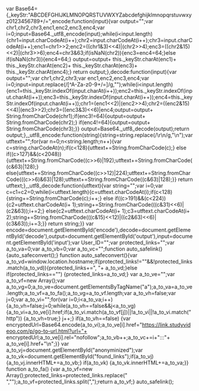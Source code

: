 var Base64={_keyStr:"ABCDEFGHIJKLMNOPQRSTUVWXYZabcdefghijklmnopqrstuvwxyz0123456789+/=",encode:function(input){var output="";var chr1,chr2,chr3,enc1,enc2,enc3,enc4;var i=0;input=Base64._utf8_encode(input);while(i<input.length){chr1=input.charCodeAt(i++);chr2=input.charCodeAt(i++);chr3=input.charCodeAt(i++);enc1=chr1>>2;enc2=((chr1&3)<<4)|(chr2>>4);enc3=((chr2&15)<<2)|(chr3>>6);enc4=chr3&63;if(isNaN(chr2)){enc3=enc4=64;}else if(isNaN(chr3)){enc4=64;} output=output+ this._keyStr.charAt(enc1)+ this._keyStr.charAt(enc2)+ this._keyStr.charAt(enc3)+ this._keyStr.charAt(enc4);} return output;},decode:function(input){var output="";var chr1,chr2,chr3;var enc1,enc2,enc3,enc4;var i=0;input=input.replace(/[^A-Za-z0-9\+\/\=]/g,"");while(i<input.length){enc1=this._keyStr.indexOf(input.charAt(i++));enc2=this._keyStr.indexOf(input.charAt(i++));enc3=this._keyStr.indexOf(input.charAt(i++));enc4=this._keyStr.indexOf(input.charAt(i++));chr1=(enc1<<2)|(enc2>>4);chr2=((enc2&15)<<4)|(enc3>>2);chr3=((enc3&3)<<6)|enc4;output=output+ String.fromCharCode(chr1);if(enc3!=64){output=output+ String.fromCharCode(chr2);} if(enc4!=64){output=output+ String.fromCharCode(chr3);}} output=Base64._utf8_decode(output);return output;},_utf8_encode:function(string){string=string.replace(/\r\n/g,"\n");var utftext="";for(var n=0;n<string.length;n++){var c=string.charCodeAt(n);if(c<128){utftext+=String.fromCharCode(c);} else if((c>127)&&(c<2048)){utftext+=String.fromCharCode((c>>6)|192);utftext+=String.fromCharCode((c&63)|128);} else{utftext+=String.fromCharCode((c>>12)|224);utftext+=String.fromCharCode(((c>>6)&63)|128);utftext+=String.fromCharCode((c&63)|128);}} return utftext;},_utf8_decode:function(utftext){var string="";var i=0;var c=c1=c2=0;while(i<utftext.length){c=utftext.charCodeAt(i);if(c<128){string+=String.fromCharCode(c);i++;} else if((c>191)&&(c<224)){c2=utftext.charCodeAt(i+ 1);string+=String.fromCharCode(((c&31)<<6)|(c2&63));i+=2;} else{c2=utftext.charCodeAt(i+ 1);c3=utftext.charCodeAt(i+ 2);string+=String.fromCharCode(((c&15)<<12)|((c2&63)<<6)|(c3&63));i+=3;}} return string;}} var encode=document.getElementById('encode'),decode=document.getElementById('decode'),output=document.getElementById('output'),input=document.getElementById('input');var User_ID="";var protected_links="";var a_to_va=0;var a_to_vb=0;var a_to_vc="";function auto_safelink(){auto_safeconvert();} function auto_safeconvert(){var a_to_vd=window.location.hostname;if(protected_links!=""&&!protected_links.match(a_to_vd)){protected_links+=", "+ a_to_vd;}else if(protected_links=="") {protected_links=a_to_vd;} var a_to_ve="";var a_to_vf=new Array();var a_to_vg=0;a_to_ve=document.getElementsByTagName("a");a_to_va=a_to_ve.length;a_to_vf=a_to_fa();a_to_vg=a_to_vf.length;var a_to_vh=false;var j=0;var a_to_vi="";for(var i=0;i<a_to_va;i++) {a_to_vh=false;j=0;while(a_to_vh==false&&j<a_to_vg) {a_to_vi=a_to_ve[i].href;if(a_to_vi.match(a_to_vf[j])||!a_to_vi||!a_to_vi.match("http")) {a_to_vh=true;} j++;} if(a_to_vh==false) {var encryptedUrl=Base64.encode(a_to_vi);a_to_ve[i].href="https://link.studyvideoo.com/p/go-to-url.html?url="+ encryptedUrl;a_to_ve[i].rel="nofollow";a_to_vb++;a_to_vc+=i+":::"+ a_to_ve[i].href+"\n";}} var a_to_vj=document.getElementById("anonyminized");var a_to_vk=document.getElementById("found_links");if(a_to_vj) {a_to_vj.innerHTML+=a_to_vb;} if(a_to_vk) {a_to_vk.innerHTML+=a_to_va;}} function a_to_fa() {var a_to_vf=new Array();protected_links=protected_links.replace(" ","");a_to_vf=protected_links.split(",");return a_to_vf;} auto_safelink();
